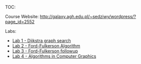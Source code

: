 TOC:

Course Website: <http://galaxy.agh.edu.pl/~sedziwy/wordpress/?page_id=2552>

Labs:
  - [Lab 1 - Dijkstra graph search](lab1/README.md)
  - [Lab 2 -  Ford-Fulkerson Algorithm](lab2/README.md)
  - [Lab 3 - Ford-Fulkerson followup](lab2/README.md)
  - [Lab 4 - Algorithms in Computer Graphics](lab4/README.md)

